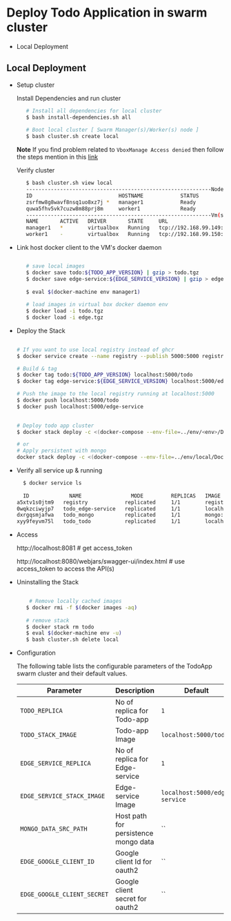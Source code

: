 # Deploy Todo Application in swarm cluster

- Local Deployment

## Local Deployment ##

- Setup cluster

   Install  Dependencies and run cluster

    ```bash
       # Install all dependencies for local cluster
       $ bash install-dependencies.sh all
       
       # Boot local cluster [ Swarm Manager(s)/Worker(s) node ]
       $ bash cluster.sh create local
    ```
   **Note** If you find problem related to `VboxManage Access denied` then follow the steps mention in this [link](https://stackoverflow.com/questions/70281938/docker-machine-unable-to-create-a-machine-on-macos-vboxmanage-returning-e-acces)

   Verify cluster 

    ```bash
       $ bash cluster.sh view local
       ------------------------------------------------------------Nodes------------------------------------------------------------
       ID                            HOSTNAME            STATUS              AVAILABILITY        MANAGER STATUS      ENGINE VERSION
       zsrfmw8g8wavf8nsq1uo8xz7j *   manager1            Ready               Active              Leader              19.03.12
       quwa5fhv5vk7cuzw8m88prj8m     worker1             Ready               Active                                  19.03.12
       ------------------------------------------------------------Vm(s)------------------------------------------------------------
       NAME       ACTIVE   DRIVER       STATE     URL                         SWARM   DOCKER      ERRORS
       manager1   *        virtualbox   Running   tcp://192.168.99.149:2376           v19.03.12   
       worker1    -        virtualbox   Running   tcp://192.168.99.150:2376           v19.03.12 
    ```
   
   
 - Link host docker client to the VM's docker daemon
 
    ```bash
   
       # save local images 
       $ docker save todo:${TODO_APP_VERSION} | gzip > todo.tgz
       $ docker save edge-service:${EDGE_SERVICE_VERSION} | gzip > edge.tgz
        
       $ eval $(docker-machine env manager1)
       
       # load images in virtual box docker daemon env
       $ docker load -i todo.tgz
       $ docker load -i edge.tgz 
    ```
 
 - Deploy the Stack
          
    ```bash
     
    # If you want to use local registry instead of ghcr 
    $ docker service create --name registry --publish 5000:5000 registry:2
    
    # Build & tag 
    $ docker tag todo:${TODO_APP_VERSION} localhost:5000/todo
    $ docker tag edge-service:${EDGE_SERVICE_VERSION} localhost:5000/edge-service
    
    # Push the image to the local registry running at localhost:5000
    $ docker push localhost:5000/todo
    $ docker push localhost:5000/edge-service
   
     
    # Deploy todo app cluster 
    $ docker stack deploy -c <(docker-compose --env-file=../env/<env>/Docker.env -f ../docker-compose.yaml -f ../env/<env>/docker-stack-compose-override.yml config) todo
    
    # or 
    # Apply persistent with mongo 
    docker stack deploy -c <(docker-compose --env-file=../env/local/Docker.env -f ../docker-compose.yaml -f ../env/local/docker-stack-compose-override.yml -f ../env/local/docker-stack-persistent-compose-override.yml config) todo
    
    ```

 - Verify all service up & running 
 
    ```bash
      $ docker service ls 
       
      ID             NAME                MODE         REPLICAS   IMAGE                                PORTS
    a5xtv1s0jtm9   registry            replicated     1/1        registry:2                           *:5000->5000/tcp
    0wqkzciwyjp7   todo_edge-service   replicated     1/1        localhost:5000/edge-service:latest   *:8081->8081/tcp
    dxrgqsmjafwa   todo_mongo          replicated     1/1        mongo:4.2.21                         *:27017->27017/tcp
    xyy9feyvm75l   todo_todo           replicated     1/1        localhost:5000/todo:latest           *:8080->8080/tcp 
   

    ```

 - Access
 
   http://localhost:8081  # get access_token 
   
   http://localhost:8080/webjars/swagger-ui/index.html # use access_token to access the API(s)
    
 - Uninstalling the Stack 
 
   ```bash
     
       # Remove locally cached images 
      $ docker rmi -f $(docker images -aq)
      
      # remove stack
      $ docker stack rm todo
      $ eval $(docker-machine env -u) 
      $ bash cluster.sh delete local 
    ```
    
 - Configuration
  
   The following table lists the configurable parameters of the TodoApp swarm cluster and their default values.

   Parameter | Description | Default
   --- | --- | ---
   `TODO_REPLICA` | No of replica for Todo-app | `1`
   `TODO_STACK_IMAGE` | Todo-app Image | `localhost:5000/todo`
   `EDGE_SERVICE_REPLICA` | No of replica for Edge-service | `1`
   `EDGE_SERVICE_STACK_IMAGE` | Edge-service Image | `localhost:5000/edge-service`
   `MONGO_DATA_SRC_PATH` | Host path for persistence mongo data | ``
   `EDGE_GOOGLE_CLIENT_ID` | Google client Id for oauth2 | ``
   `EDGE_GOOGLE_CLIENT_SECRET` | Google client secret for oauth2 | ``
      
